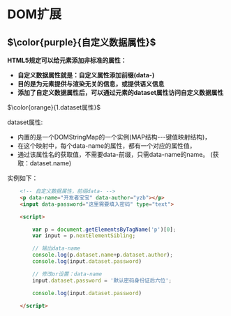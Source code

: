 # DOM扩展

## $\color{purple}{自定义数据属性}$

**HTML5规定可以给元素添加非标准的属性：**

- **自定义数据属性就是：自定义属性添加前缀(data-)**
- **目的是为元素提供与渲染无关的信息，或提供语义信息**
- **添加了自定义数据属性后，可以通过元素的dataset属性访问自定义数据属性**

$\color{orange}{1.dataset属性}$

dataset属性:

- 内置的是一个DOMStringMap的一个实例(MAP结构---键值映射结构)，
- 在这个映射中，每个data-name的属性，都有一个对应的属性值，
- 通过该属性名的获取值，不需要data-前缀，只需data-name的name。
(获取：dataset.name)

实例如下：

```html
    <!-- 自定义数据属性，前缀data- -->
    <p data-name="开发者宝宝" data-author="yzb"></p>
    <input data-password="这里需要填入密码" type="text">

    <script>

        var p = document.getElementsByTagName('p')[0];
        var input = p.nextElementSibling;

        // 输出data-name
        console.log(p.dataset.name+p.dataset.author);
        console.log(input.dataset.password)

        // 修改or设置：data-name
        input.dataset.password = '默认密码身份证后六位';

        console.log(input.dataset.password)

    </script>

```
